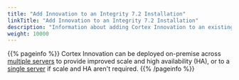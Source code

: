 ```yaml
---
title: "Add Innovation to an Integrity 7.2 Installation"
linkTitle: "Add Innovation to an Integrity 7.2 Installation"
description: "Information about adding Cortex Innovation to an existing Cortex Integrity 7.2 platform."
weight: 10000
---
```


{{% pageinfo %}}
Cortex Innovation can be deployed on-premise across [multiple servers](multiple-server-with-ha) to provide improved scale and high availability (HA), or to a [single server](single-server-without-ha) if scale and HA aren't required.
{{% /pageinfo %}}
